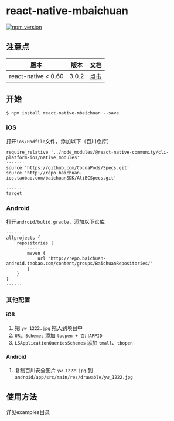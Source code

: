 
# react-native-mbaichuan

[![npm version](https://badge.fury.io/js/react-native-mbaichuan.svg)](https://badge.fury.io/js/react-native-mbaichuan)

## 注意点

|         版本        |   版本  |   文档  |
| :-----------------: | :---: | :---: |
| react-native < 0.60 | 3.0.2 | [点击](./README_0.5X.md) |


## 开始

`$ npm install react-native-mbaichuan --save`

### iOS

打开`ios/Podfile`文件，添加以下（百川仓库）
```
require_relative '../node_modules/@react-native-community/cli-platform-ios/native_modules'
·······
source 'https://github.com/CocoaPods/Specs.git'
source 'http://repo.baichuan-ios.taobao.com/baichuanSDK/AliBCSpecs.git'

·······
target
```

### Android
打开`android/bulid.gradle`，添加以下仓库
```
······
allprojects {
    repositories {
        ·····
        maven {
            url "http://repo.baichuan-android.taobao.com/content/groups/BaichuanRepositories/"
        }
    }
}
······
```

### 其他配置


#### iOS

1. 把 `yw_1222.jpg` 拖入到项目中
2. `URL Schemes` 添加 `tbopen + 百川APPID` 
3. `LSApplicationQueriesSchemes` 添加 `tmall`、`tbopen`

#### Android

1. 复制百川安全图片 `yw_1222.jpg` 到 `android/app/src/main/res/drawable/yw_1222.jpg`


## 使用方法
详见examples目录

